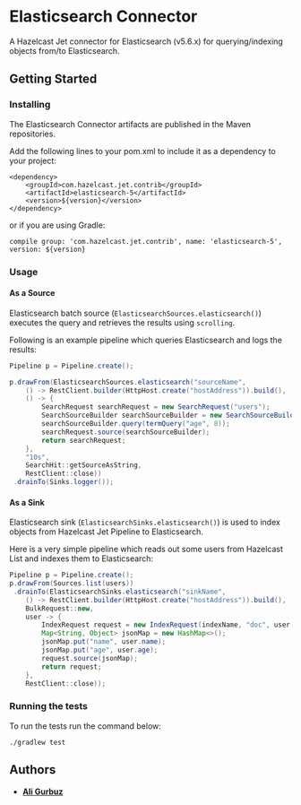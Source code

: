 # Elasticsearch Connector

A Hazelcast Jet connector for Elasticsearch (v5.6.x) for querying/indexing objects
from/to Elasticsearch.

## Getting Started

### Installing

The Elasticsearch Connector artifacts are published in the Maven repositories.

Add the following lines to your pom.xml to include it as a dependency to your project:

```
<dependency>
    <groupId>com.hazelcast.jet.contrib</groupId>
    <artifactId>elasticsearch-5</artifactId>
    <version>${version}</version>
</dependency>
```

or if you are using Gradle: 
```
compile group: 'com.hazelcast.jet.contrib', name: 'elasticsearch-5', version: ${version}
```

### Usage

#### As a Source

Elasticsearch batch source (`ElasticsearchSources.elasticsearch()`) executes
the query and retrieves the results using `scrolling`.

Following is an example pipeline which queries Elasticsearch and logs the
results:

```java
Pipeline p = Pipeline.create();

p.drawFrom(ElasticsearchSources.elasticsearch("sourceName",
    () -> RestClient.builder(HttpHost.create("hostAddress")).build(),
    () -> {
        SearchRequest searchRequest = new SearchRequest("users");
        SearchSourceBuilder searchSourceBuilder = new SearchSourceBuilder();
        searchSourceBuilder.query(termQuery("age", 8));
        searchRequest.source(searchSourceBuilder);
        return searchRequest;
    },
    "10s",
    SearchHit::getSourceAsString,
    RestClient::close))
 .drainTo(Sinks.logger());
``` 

#### As a Sink

Elasticsearch sink (`ElasticsearchSinks.elasticsearch()`) is used to index objects from
Hazelcast Jet Pipeline to Elasticsearch.

Here is a very simple pipeline which reads out some users from Hazelcast
List and indexes them to Elasticsearch:

```java
Pipeline p = Pipeline.create();
p.drawFrom(Sources.list(users))
 .drainTo(ElasticsearchSinks.elasticsearch("sinkName",
    () -> RestClient.builder(HttpHost.create("hostAddress")).build(),
    BulkRequest::new,
    user -> {
        IndexRequest request = new IndexRequest(indexName, "doc", user.id);
        Map<String, Object> jsonMap = new HashMap<>();
        jsonMap.put("name", user.name);
        jsonMap.put("age", user.age);
        request.source(jsonMap);
        return request;
    },
    RestClient::close));
```

### Running the tests

To run the tests run the command below: 

```
./gradlew test
```

## Authors

* **[Ali Gurbuz](https://github.com/gurbuzali)**
